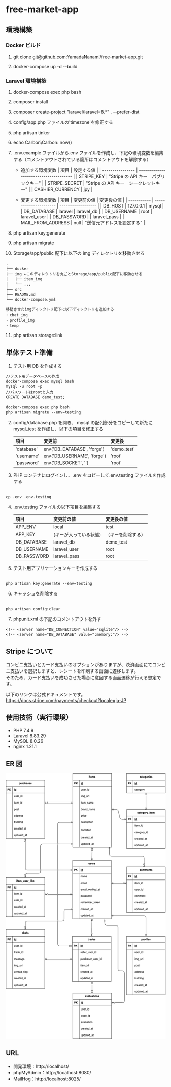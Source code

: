 # free-market-app

## 環境構築

### Docker ビルド

1. git clone git@github.com:YamadaNanami/free-market-app.git

2. docker-compose up -d --build

### Laravel 環境構築

1. docker-compose exec php bash

2. composer install

3. composer create-project "laravel/laravel=8.\*" . --prefer-dist

4. config/app.php ファイルの'timezone'を修正する

5. php artisan tinker

6. echo Carbon\Carbon::now()

7. .env.example ファイルから.env ファイルを作成し、下記の環境変数を編集する（コメントアウトされている箇所はコメントアウトを解除する）

   - 追加する環境変数
     | 項目 | 設定する値 |
     | ---------------- | -------------------------------------- |
     | STRIPE_KEY | "Stripe の API キー　パブリックキー" |
     | STRIPE_SECRET | "Stripe の API キー　シークレットキー" |
     | CASHIER_CURRENCY | jpy |

   - 変更する環境変数
     | 項目 | 変更前の値 | 変更後の値 |
     | ----------- | ---------------------- | ------------------ |
     | DB_HOST | 127.0.0.1 | mysql |
     | DB_DATABASE | laravel | laravel_db |
     | DB_USERNAME | root | laravel_user |
     | DB_PASSWORD | | laravel_pass |
     | MAIL_FROM_ADDRESS | null | "送信元アドレスを設定する" |

8. php artisan key:generate

9. php artisan migrate

10. Storage/app/public 配下に以下の img ディレクトリを移動させる

```
.
├── docker
├── img ←このディレクトリを丸ごとStorage/app/public配下に移動させる
│   ├── item_img
│   └── ...
├── src
├── README.md
└── docker-compose.yml
```

```
移動させたimgディレクトリ配下に以下ディレクトリを追加する
・chat_img
・profile_img
・temp
```

11. php artisan storage:link

## 単体テスト準備

1. テスト用 DB を作成する

```
//テスト用データベースの作成
docker-compose exec mysql bash
mysql -u root -p
//パスワードはrootと入力
CREATE DATABASE demo_test;

docker-compose exec php bash
php artisan migrate --env=testing
```

2. config/database.php を開き、 mysql の配列部分をコピーして新たに mysql_test を作成し、以下の項目を修正する

   | 項目       | 変更前                      | 変更後      |
   | ---------- | --------------------------- | ----------- |
   | 'database' | env('DB_DATABASE', 'forge') | 'demo_test' |
   | 'username' | env('DB_USERNAME', 'forge') | 'root'      |
   | 'password' | env('DB_SOCKET', '')        | 'root'      |

3. PHP コンテナにログインし、.env をコピーして.env.testing ファイルを作成する

```

cp .env .env.testing

```

4. .env.testing ファイルの以下項目を編集する

   | 項目        | 変更前の値             | 変更後の値         |
   | ----------- | ---------------------- | ------------------ |
   | APP_ENV     | local                  | test               |
   | APP_KEY     | (キーが入っている状態) | （キーを削除する） |
   | DB_DATABASE | laravel_db             | demo_test          |
   | DB_USERNAME | laravel_user           | root               |
   | DB_PASSWORD | laravel_pass           | root               |

5. テスト用アプリケーションキーを作成する

```

php artisan key:generate --env=testing

```

6. キャッシュを削除する

```

php artisan config:clear

```

7. phpunit.xml の下記のコメントアウトを外す

```
<!-- <server name="DB_CONNECTION" value="sqlite"/> -->
<!-- <server name="DB_DATABASE" value=":memory:"/> -->
```

## Stripe について

コンビニ支払いとカード支払いのオプションがありますが、決済画面にてコンビニ支払いを選択しますと、レシートを印刷する画面に遷移します。<br>
そのため、カード支払いを成功させた場合に意図する画面遷移が行える想定です。

以下のリンクは公式ドキュメントです。<br>
https://docs.stripe.com/payments/checkout?locale=ja-JP

## 使用技術（実行環境）

- PHP 7.4.9
- Laravel 8.83.29
- MySQL 8.0.26
- nginx 1.21.1

## ER 図

<img src="ER.drawio.png">

## URL

- 開発環境：http://localhost/
- phpMyAdmin：http://localhost:8080/
- MailHog：http://localhost:8025/
